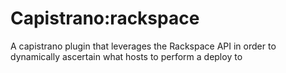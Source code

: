 # Capistrano:rackspace 

A capistrano plugin that leverages the Rackspace API in order to dynamically ascertain what hosts to perform a deploy to
